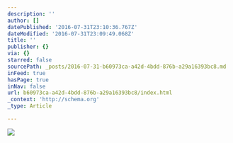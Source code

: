 ```yaml
---
description: ''
author: []
datePublished: '2016-07-31T23:10:36.767Z'
dateModified: '2016-07-31T23:09:49.068Z'
title: ''
publisher: {}
via: {}
starred: false
sourcePath: _posts/2016-07-31-b60973ca-a42d-4bdd-876b-a29a16393bc8.md
inFeed: true
hasPage: true
inNav: false
url: b60973ca-a42d-4bdd-876b-a29a16393bc8/index.html
_context: 'http://schema.org'
_type: Article

---
```

![](https://the-grid-user-content.s3-us-west-2.amazonaws.com/59341001-ed1d-46af-bdd2-fa9927c87bbb.jpg)